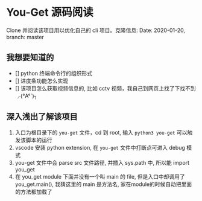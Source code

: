 # You-Get 源码阅读

Clone 并阅读该项目用以优化自己的 cli 项目。克隆信息: Date: 2020-01-20, branch: master

## 我想要知道的

- [] python 终端命令行的组织形式
- [] 进度条功能怎么实现
- [] 该项目怎么获取视频信息的, 比如 cctv 视频，我自己到网页上找了下找不到╭(°A°`)╮

## 深入浅出了解该项目

1. 入口为根目录下的 `you-get` 文件，cd 到 root, 输入 `python3 you-get` 可以触发该脚本的运行
1. vscode 安装 python extension, 在 `you-get` 文件中打断点可进入 debug 模式
1. you-get 文件中会 parse src 文件路径, 并插入 sys.path 中, 所以能 import you_get
1. 在 you_get module 下面并没有一个叫 main 的 file, 但是入口中却调用了 you_get.main(), 我猜这里的 main 是方法名, 家在module的时候自动把里面的方法都加载了
